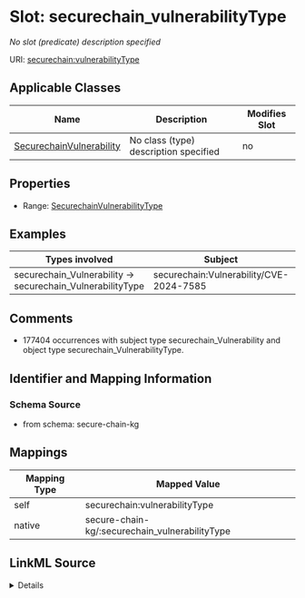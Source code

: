 

# Slot: securechain_vulnerabilityType


_No slot (predicate) description specified_





URI: [securechain:vulnerabilityType](https://w3id.org/secure-chain/vulnerabilityType)



<!-- no inheritance hierarchy -->





## Applicable Classes

| Name | Description | Modifies Slot |
| --- | --- | --- |
| [SecurechainVulnerability](../classes/SecurechainVulnerability.md) | No class (type) description specified |  no  |







## Properties

* Range: [SecurechainVulnerabilityType](../classes/SecurechainVulnerabilityType.md)






## Examples

| Types involved | Subject | Predicate | Object |
| --- | --- | --- | --- |
| securechain_Vulnerability → securechain_VulnerabilityType | securechain:Vulnerability/CVE-2024-7585 | securechain:vulnerabilityType | securechain:VulnerabilityType/CWE-120 |


## Comments

* 177404 occurrences with subject type securechain_Vulnerability and object type securechain_VulnerabilityType.

## Identifier and Mapping Information







### Schema Source


* from schema: secure-chain-kg




## Mappings

| Mapping Type | Mapped Value |
| ---  | ---  |
| self | securechain:vulnerabilityType |
| native | secure-chain-kg/:securechain_vulnerabilityType |




## LinkML Source

<details>
```yaml
name: securechain_vulnerabilityType
description: No slot (predicate) description specified
comments:
- 177404 occurrences with subject type securechain_Vulnerability and object type securechain_VulnerabilityType.
examples:
- description: securechain_Vulnerability → securechain_VulnerabilityType
  object:
    example_object: securechain:VulnerabilityType/CWE-120
    example_object_type: securechain_VulnerabilityType
    example_predicate: securechain:vulnerabilityType
    example_subject: securechain:Vulnerability/CVE-2024-7585
    example_subject_type: securechain_Vulnerability
from_schema: secure-chain-kg
rank: 1000
slot_uri: securechain:vulnerabilityType
alias: securechain_vulnerabilityType
domain_of:
- securechain_Vulnerability
range: securechain_VulnerabilityType

```
</details>